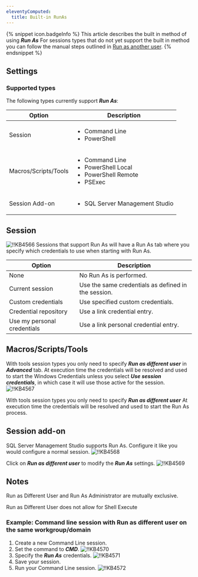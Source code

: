 ```yaml
---
eleventyComputed:
  title: Built-in RunAs
---
```

{% snippet icon.badgeInfo %}
This article describes the built in method of using ***Run As*** For sessions types that do not yet support the built in method you can follow the manual steps outlined in [Run as another user](/kb/remote-desktop-manager/how-to-articles/run-as-another-user/).
{% endsnippet %}

## Settings

### Supported types

The following types currently support ***Run As***:

| Option               | Description |
| -------------------- | ----------- |
| Session              | <ul><li>Command Line</li><li>PowerShell</li></ul> |
| Macros/Scripts/Tools | <ul><li>Command Line</li><li>PowerShell Local</li><li>PowerShell Remote</li><li>PSExec</li></ul> |
| Session Add-on       | <ul><li>SQL Server Management Studio</li></ul> |

## Session

![!!KB4566](https://cdnweb.devolutions.net/docs/en/kb/KB4566.png)
Sessions that support Run As will have a Run As tab where you specify which credentials to use when starting with Run As.

| Option                      | Description |
| --------------------------- | ----------- |
| None                        | No Run As is performed. |
| Current session             | Use the same credentials as defined in the session. |
| Custom credentials          | Use specified custom credentials. |
| Credential repository       | Use a link credential entry. |
| Use my personal credentials | Use a link personal credential entry. |

## Macros/Scripts/Tools

With tools session types you only need to specify ***Run as different user*** in ***Advanced*** tab. At execution time the credentials will be resolved and used to start the Windows Credentials unless you select ***Use session credentials***, in which case it will use those active for the session.
![!!KB4567](https://cdnweb.devolutions.net/docs/en/kb/KB4567.png)

With tools session types you only need to specify ***Run as different user*** At execution time the credentials will be resolved and used to start the Run As process.

## Session add-on

SQL Server Management Studio supports Run As. Configure it like you would configure a normal session.
![!!KB4568](https://cdnweb.devolutions.net/docs/en/kb/KB4568.png)

Click on ***Run as different user*** to modify the ***Run As*** settings.
![!!KB4569](https://cdnweb.devolutions.net/docs/en/kb/KB4569.png)

## Notes

Run as Different User and Run As Administrator are mutually exclusive.

Run as Different User does not allow for Shell Execute

### Example: Command line session with Run as different user on the same workgroup/domain

1. Create a new Command Line session.
1. Set the command to ***CMD***.
![!!KB4570](https://cdnweb.devolutions.net/docs/en/kb/KB4570.png)
1. Specify the ***Run As*** credentials.
![!!KB4571](https://cdnweb.devolutions.net/docs/en/kb/KB4571.png)
1. Save your session.
1. Run your Command Line session.
![!!KB4572](https://cdnweb.devolutions.net/docs/en/kb/KB4572.png)
